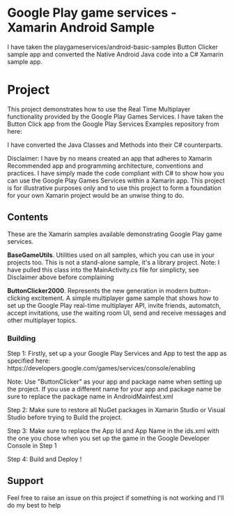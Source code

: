 Google Play game services - Xamarin Android Sample
===========================================
I have taken the playgameservices/android-basic-samples Button Clicker sample app and converted the Native Android Java code into a C# Xamarin sample app. 

# Project
This project demonstrates how to use the Real Time Multiplayer functionality provided by the Google Play Games Services. I have taken the Button Click app from the Google Play Services Examples repository from here:

I have converted the Java Classes and Methods into their C# counterparts.

Disclaimer: I have by no means created an app that adheres to Xamarin Recommended app and programming architecture, conventions and practices. I have simply made the code compliant with C# to show how you can use the Google Play Games Services within a Xamarin app. This project is for illustrative purposes only and to use this project to form a foundation for your own Xamarin project would be an unwise thing to do.

<h2>Contents</h2>

These are the Xamarin samples available demonstrating Google Play game services.

**BaseGameUtils**. Utilities used on all samples, which you can use in your projects too. This is not a stand-alone sample, it's a library project. Note: I have pulled this class into the MainActivity.cs file for simplicty, see Disclaimer above before complaining

**ButtonClicker2000**. Represents the new generation in modern button-clicking excitement. A simple multiplayer game sample that shows how to set up the Google Play real-time multiplayer API, invite friends, automatch, accept invitations, use the waiting room UI, send and receive messages and other multiplayer topics.

<h3>Building</h3>
Step 1: Firstly, set up a your Google Play Services and App to test the app as specified here:
https://developers.google.com/games/services/console/enabling

Note: Use "ButtonClicker" as your app and package name when setting up the project. If you use a different name for your app and package name be sure to replace the package name in AndroidMainfest.xml

Step 2: Make sure to restore all NuGet packages in Xamarin Studio or Visual Studio before trying to Build the project.

Step 3: Make sure to replace the App Id and App Name in the ids.xml with the one you chose when you set up the game in the Google Developer Console in Step 1

Step 4: Build and Deploy !

<h2>Support</h2>

Feel free to raise an issue on this project if something is not working and I'll do my best to help


